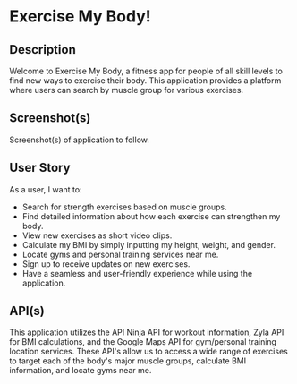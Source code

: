 # Exercise My Body!

## Description

Welcome to Exercise My Body, a fitness app for people of all skill levels to find new ways to exercise their body. This application provides a platform where users can search by muscle group for various exercises. 

## Screenshot(s)

Screenshot(s) of application to follow.


## User Story

As a user, I want to:

- Search for strength exercises based on muscle groups. 
- Find detailed information about how each exercise can strengthen my body. 
- View new exercises as short video clips.
- Calculate my BMI by simply inputting my height, weight, and gender.
- Locate gyms and personal training services near me.
- Sign up to receive updates on new exercises. 
- Have a seamless and user-friendly experience while using the application.

## API(s)

This application utilizes the API Ninja API for workout information, Zyla API for BMI calculations, and the Google Maps API for gym/personal training location services. These API's allow us to access a wide range of exercises to target each of the body's major muscle groups, calculate BMI information, and locate gyms near me. 

